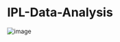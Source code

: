 # IPL-Data-Analysis
![image](https://user-images.githubusercontent.com/96813837/189466628-358fec2a-551e-442f-bcbf-ab8318109a8e.png)
